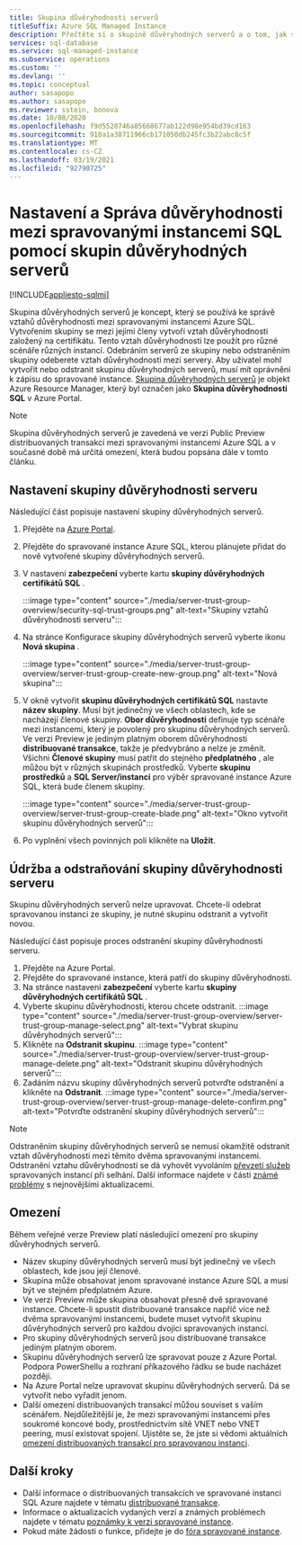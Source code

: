 ```yaml
---
title: Skupina důvěryhodnosti serverů
titleSuffix: Azure SQL Managed Instance
description: Přečtěte si o skupině důvěryhodných serverů a o tom, jak spravovat vztahy důvěryhodnosti mezi spravovanými instancemi Azure SQL.
services: sql-database
ms.service: sql-managed-instance
ms.subservice: operations
ms.custom: ''
ms.devlang: ''
ms.topic: conceptual
author: sasapopo
ms.author: sasapopo
ms.reviewer: sstein, bonova
ms.date: 10/08/2020
ms.openlocfilehash: f9d5528746a85668677ab122d98e954bd39cd163
ms.sourcegitcommit: 910a1a38711966cb171050db245fc3b22abc8c5f
ms.translationtype: MT
ms.contentlocale: cs-CZ
ms.lasthandoff: 03/19/2021
ms.locfileid: "92790725"
---
```

# <a name="use-server-trust-groups-to-set-up-and-manage-trust-between-sql-managed-instances"></a>Nastavení a Správa důvěryhodnosti mezi spravovanými instancemi SQL pomocí skupin důvěryhodných serverů
[!INCLUDE[appliesto-sqlmi](../includes/appliesto-sqlmi.md)]

Skupina důvěryhodných serverů je koncept, který se používá ke správě vztahů důvěryhodnosti mezi spravovanými instancemi Azure SQL. Vytvořením skupiny se mezi jejími členy vytvoří vztah důvěryhodnosti založený na certifikátu. Tento vztah důvěryhodnosti lze použít pro různé scénáře různých instancí. Odebráním serverů ze skupiny nebo odstraněním skupiny odeberete vztah důvěryhodnosti mezi servery. Aby uživatel mohl vytvořit nebo odstranit skupinu důvěryhodných serverů, musí mít oprávnění k zápisu do spravované instance.
[Skupina důvěryhodných serverů](/azure/templates/microsoft.sql/allversions) je objekt Azure Resource Manager, který byl označen jako **Skupina důvěryhodnosti SQL** v Azure Portal.

> [!NOTE]
> Skupina důvěryhodných serverů je zavedená ve verzi Public Preview distribuovaných transakcí mezi spravovanými instancemi Azure SQL a v současné době má určitá omezení, která budou popsána dále v tomto článku.

## <a name="server-trust-group-setup"></a>Nastavení skupiny důvěryhodnosti serveru

Následující část popisuje nastavení skupiny důvěryhodných serverů.

1. Přejděte na [Azure Portal](https://portal.azure.com/).

2. Přejděte do spravované instance Azure SQL, kterou plánujete přidat do nově vytvořené skupiny důvěryhodných serverů.

3. V nastavení **zabezpečení** vyberte kartu **skupiny důvěryhodných certifikátů SQL** .

   :::image type="content" source="./media/server-trust-group-overview/security-sql-trust-groups.png" alt-text="Skupiny vztahů důvěryhodnosti serveru":::

4. Na stránce Konfigurace skupiny důvěryhodných serverů vyberte ikonu **Nová skupina** .

   :::image type="content" source="./media/server-trust-group-overview/server-trust-group-create-new-group.png" alt-text="Nová skupina":::

5. V okně vytvořit **skupinu důvěryhodných certifikátů SQL** nastavte **název skupiny**. Musí být jedinečný ve všech oblastech, kde se nacházejí členové skupiny. **Obor důvěryhodnosti** definuje typ scénáře mezi instancemi, který je povolený pro skupinu důvěryhodných serverů. Ve verzi Preview je jediným platným oborem důvěryhodnosti **distribuované transakce**, takže je předvybráno a nelze je změnit. Všichni **Členové skupiny** musí patřit do stejného **předplatného** , ale můžou být v různých skupinách prostředků. Vyberte **skupinu prostředků** a **SQL Server/instanci** pro výběr spravované instance Azure SQL, která bude členem skupiny.

   :::image type="content" source="./media/server-trust-group-overview/server-trust-group-create-blade.png" alt-text="Okno vytvořit skupinu důvěryhodných serverů":::

6. Po vyplnění všech povinných polí klikněte na **Uložit**.

## <a name="server-trust-group-maintenance-and-deletion"></a>Údržba a odstraňování skupiny důvěryhodnosti serveru

Skupinu důvěryhodných serverů nelze upravovat. Chcete-li odebrat spravovanou instanci ze skupiny, je nutné skupinu odstranit a vytvořit novou.

Následující část popisuje proces odstranění skupiny důvěryhodnosti serveru. 
1. Přejděte na Azure Portal.
2. Přejděte do spravované instance, která patří do skupiny důvěryhodnosti.
3. Na stránce nastavení **zabezpečení** vyberte kartu **skupiny důvěryhodných certifikátů SQL** .
4. Vyberte skupinu důvěryhodnosti, kterou chcete odstranit.
   :::image type="content" source="./media/server-trust-group-overview/server-trust-group-manage-select.png" alt-text="Vybrat skupinu důvěryhodných serverů":::
5. Klikněte na **Odstranit skupinu**.
   :::image type="content" source="./media/server-trust-group-overview/server-trust-group-manage-delete.png" alt-text="Odstranit skupinu důvěryhodných serverů":::
6. Zadáním názvu skupiny důvěryhodných serverů potvrďte odstranění a klikněte na **Odstranit**.
   :::image type="content" source="./media/server-trust-group-overview/server-trust-group-manage-delete-confirm.png" alt-text="Potvrďte odstranění skupiny důvěryhodných serverů":::

> [!NOTE]
> Odstraněním skupiny důvěryhodných serverů se nemusí okamžitě odstranit vztah důvěryhodnosti mezi těmito dvěma spravovanými instancemi. Odstranění vztahu důvěryhodnosti se dá vyhovět vyvoláním [převzetí služeb](/powershell/module/az.sql/Invoke-AzSqlInstanceFailover) spravovaných instancí při selhání. Další informace najdete v části [známé problémy](../database/doc-changes-updates-release-notes.md?tabs=managed-instance#known-issues) s nejnovějšími aktualizacemi.

## <a name="limitations"></a>Omezení

Během veřejné verze Preview platí následující omezení pro skupiny důvěryhodných serverů.
 * Název skupiny důvěryhodných serverů musí být jedinečný ve všech oblastech, kde jsou její členové.
 * Skupina může obsahovat jenom spravované instance Azure SQL a musí být ve stejném předplatném Azure.
 * Ve verzi Preview může skupina obsahovat přesně dvě spravované instance. Chcete-li spustit distribuované transakce napříč více než dvěma spravovanými instancemi, budete muset vytvořit skupinu důvěryhodných serverů pro každou dvojici spravovaných instancí.
 * Pro skupiny důvěryhodných serverů jsou distribuované transakce jediným platným oborem.
 * Skupinu důvěryhodných serverů lze spravovat pouze z Azure Portal. Podpora PowerShellu a rozhraní příkazového řádku se bude nacházet později.
 * Na Azure Portal nelze upravovat skupinu důvěryhodných serverů. Dá se vytvořit nebo vyřadit jenom.
 * Další omezení distribuovaných transakcí můžou souviset s vaším scénářem. Nejdůležitější je, že mezi spravovanými instancemi přes soukromé koncové body, prostřednictvím sítě VNET nebo VNET peering, musí existovat spojení. Ujistěte se, že jste si vědomi aktuálních [omezení distribuovaných transakcí pro spravovanou instanci](../database/elastic-transactions-overview.md#limitations).

## <a name="next-steps"></a>Další kroky

* Další informace o distribuovaných transakcích ve spravované instanci SQL Azure najdete v tématu [distribuované transakce](../database/elastic-transactions-overview.md).
* Informace o aktualizacích vydaných verzí a známých problémech najdete v tématu [poznámky k verzi spravované instance](../database/doc-changes-updates-release-notes.md).
* Pokud máte žádosti o funkce, přidejte je do [fóra spravované instance](https://feedback.azure.com/forums/915676-sql-managed-instance).